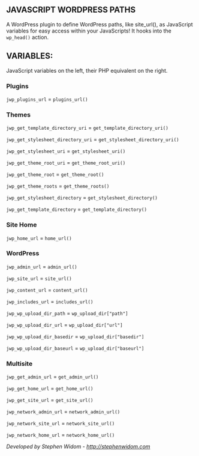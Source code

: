 ## JAVASCRIPT WORDPRESS PATHS
A WordPress plugin to define WordPress paths, like site_url(), as JavaScript variables for easy access within your JavaScripts! It hooks into the ```wp_head()``` action.

## VARIABLES:
JavaScript variables on the left, their PHP equivalent on the right.

### Plugins
```jwp_plugins_url``` = ```plugins_url()```

### Themes
```jwp_get_template_directory_uri``` = ```get_template_directory_uri()```

```jwp_get_stylesheet_directory_uri``` = ```get_stylesheet_directory_uri()```

```jwp_get_stylesheet_uri``` = ```get_stylesheet_uri()```

```jwp_get_theme_root_uri``` = ```get_theme_root_uri()```

```jwp_get_theme_root``` = ```get_theme_root()```

```jwp_get_theme_roots``` = ```get_theme_roots()```

```jwp_get_stylesheet_directory``` = ```get_stylesheet_directory()```

```jwp_get_template_directory``` = ```get_template_directory()```

### Site Home
```jwp_home_url``` = ```home_url()```

### WordPress
```jwp_admin_url``` = ```admin_url()```

```jwp_site_url``` = ```site_url()```

```jwp_content_url``` = ```content_url()```

```jwp_includes_url``` = ```includes_url()```

```jwp_wp_upload_dir_path``` = ```wp_upload_dir["path"]```

```jwp_wp_upload_dir_url``` = ```wp_upload_dir["url"]```

```jwp_wp_upload_dir_basedir``` = ```wp_upload_dir["basedir"]```

```jwp_wp_upload_dir_baseurl``` = ```wp_upload_dir["baseurl"]```

### Multisite
```jwp_get_admin_url``` = ```get_admin_url()```

```jwp_get_home_url``` = ```get_home_url()```

```jwp_get_site_url``` = ```get_site_url()```

```jwp_network_admin_url``` = ```network_admin_url()```

```jwp_network_site_url``` = ```network_site_url()```

```jwp_network_home_url``` = ```network_home_url()```

*Developed by Stephen Widom - http://stephenwidom.com*
